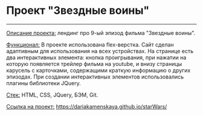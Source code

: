 # Проект "Звездные воины"
------
<ins>Описание проекта:</ins> лендинг про 9-ый эпизод фильма "Звездные воины".  
  
<ins>Функционал:</ins> В проекте использована flex-верстка. Сайт сделан адаптивным для использования на всех устройствах. На странице есть два интерактивных элемента: кнопка проигрывания, при нажатии на которую появляется трейлер фильма на youtube, и внизу страницы карусель с карточками, содержащими краткую информацию о других эпизодах. При создании интерактивных элементов использовались плагины библиотеки JQuery.  
  
<ins>Стек:</ins> HTML, CSS, JQuery, БЭМ, Git.  
  
<ins>Ссылка на проект:</ins> https://dariakamenskaya.github.io/starWars/  